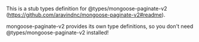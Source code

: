 This is a stub types definition for @types/mongoose-paginate-v2 (https://github.com/aravindnc/mongoose-paginate-v2#readme).

mongoose-paginate-v2 provides its own type definitions, so you don't need @types/mongoose-paginate-v2 installed!